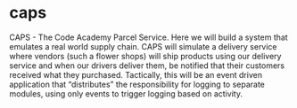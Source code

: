# caps
CAPS - The Code Academy Parcel Service.  Here we will build a system that emulates a real world supply chain. CAPS will simulate a delivery service where vendors (such a flower shops) will ship products using our delivery service and when our drivers deliver them, be notified that their customers received what they purchased.  Tactically, this will be an event driven application that “distributes” the responsibility for logging to separate modules, using only events to trigger logging based on activity.
